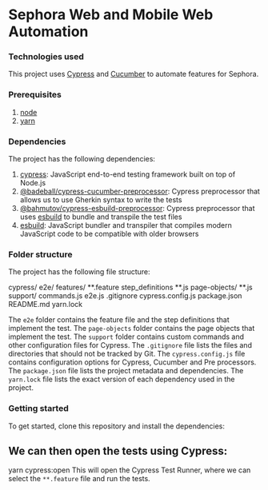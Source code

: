 
# Sephora Web and Mobile Web Automation 

### Technologies used
This project uses [Cypress](https://www.cypress.io/) and [Cucumber](https://cucumber.io/) to automate features for Sephora.

### Prerequisites
1. [node](https://nodejs.org/en/)
2. [yarn](https://yarnpkg.com/)

### Dependencies
The project has the following dependencies:
1. [cypress](https://www.npmjs.com/package/cypress): JavaScript end-to-end testing framework built on top of Node.js
2. [@badeball/cypress-cucumber-preprocessor](https://www.npmjs.com/package/@badeball/cypress-cucumber-preprocessor): Cypress preprocessor that allows us to use Gherkin syntax to write the tests
3. [@bahmutov/cypress-esbuild-preprocessor](https://www.npmjs.com/package/@bahmutov/cypress-esbuild-preprocessor): Cypress preprocessor that uses [esbuild](https://esbuild.github.io/) to bundle and transpile the test files
4. [esbuild](https://www.npmjs.com/package/esbuild): JavaScript bundler and transpiler that compiles modern JavaScript code to be compatible with older browsers

### Folder structure
The project has the following file structure:

cypress/
    e2e/
        features/
            **.feature
        step_definitions
            **.js
    page-objects/
        **.js
    support/
     commands.js
     e2e.js
.gitignore
cypress.config.js
package.json
README.md
yarn.lock

The `e2e` folder contains the feature file and the step definitions that implement the test.
The `page-objects` folder contains the page objects that implement the test.
The `support` folder contains custom commands and other configuration files for Cypress.
The `.gitignore` file lists the files and directories that should not be tracked by Git.
The `cypress.config.js` file contains configuration options for Cypress, Cucumber and Pre processors.
The `package.json` file lists the project metadata and dependencies.
The `yarn.lock` file lists the exact version of each dependency used in the project.


### Getting started
To get started, clone this repository and install the dependencies:

## We can then open the tests using Cypress:
yarn cypress:open
This will open the Cypress Test Runner, where we can select the `**.feature` file and run the tests.
